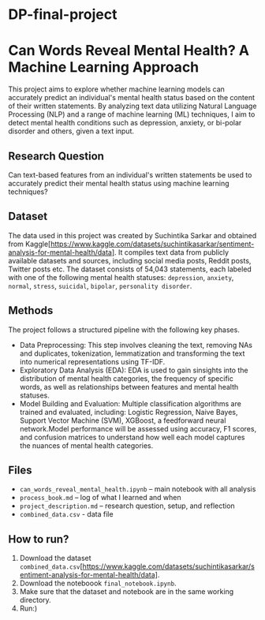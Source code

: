 # DP-final-project

# Can Words Reveal Mental Health? A Machine Learning Approach

This project aims to explore whether machine learning models can accurately predict an individual's mental health status based on the content of their written statements. By analyzing text data utilizing Natural Language Processing (NLP) and a range of machine learning (ML) techniques, I aim to detect mental health conditions such as depression, anxiety, or bi-polar disorder and others, given a text input. 

## Research Question
Can text-based features from an individual's written statements be used to accurately predict their mental health status using machine learning techniques?

## Dataset
The data used in this project was created by Suchintika Sarkar and obtained from Kaggle[https://www.kaggle.com/datasets/suchintikasarkar/sentiment-analysis-for-mental-health/data]. It compiles text data from publicly available datasets and sources, including social media posts, Reddit posts, Twitter posts etc. The dataset consists of 54,043 statements, each labeled with one of the following mental health statuses: `depression`, `anxiety`, `normal`, `stress`, `suicidal`, `bipolar`, `personality disorder`.

## Methods
The project follows a structured pipeline with the following key phases.
- Data Preprocessing: This step involves cleaning the text, removing NAs and duplicates, tokenization, lemmatization and transforming the text into numerical representations using TF-IDF.
- Exploratory Data Analysis (EDA): EDA is used to gain sinsights into the distribution of mental health categories, the frequency of specific words, as well as relationships between features and mental health statuses.
- Model Building and Evaluation: Multiple classification algorithms are trained and evaluated, including: Logistic Regression, Naive Bayes, Support Vector Machine (SVM), XGBoost, a feedforward neural network.Model performance will be assessed using accuracy, F1 scores, and confusion matrices to understand how well each model captures the nuances of mental health categories.

## Files
- `can_words_reveal_mental_health.ipynb` – main notebook with all analysis
- `process_book.md` – log of what I learned and when
- `project_description.md` – research question, setup, and reflection
- `combined_data.csv` - data file

## How to run?
1. Download the dataset `combined_data.csv`[https://www.kaggle.com/datasets/suchintikasarkar/sentiment-analysis-for-mental-health/data].
2. Download the noteboook `final_notebook.ipynb`.
3. Make sure that the dataset and notebook are in the same working directory.
4. Run:)

